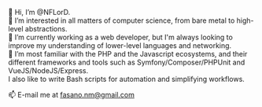 👋 Hi, I’m @NFLorD.  
👀 I’m interested in all matters of computer science, from bare metal to high-level abstractions.  
🌱 I’m currently working as a web developer, but I'm always looking to improve my understanding of lower-level languages and networking.  
💞️ I’m most familiar with the PHP and the Javascript ecosystems, and their different frameworks and tools such as Symfony/Composer/PHPUnit and VueJS/NodeJS/Express.  
   I also like to write Bash scripts for automation and simplifying workflows.  
     
📫 E-mail me at fasano.nm@gmail.com
